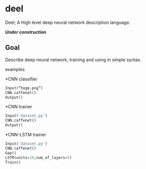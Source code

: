 # deel
Deel; A High level deep neural network description language.

***Under construction***

## Goal
Describe deep neural network, training and using in simple syntax.

examples

*CNN classifier
```python
Input(“hoge.png”) 
CNN.caffenet() 
Output() 
```

*CNN trainer
```python
Input('dataset.py') 
CNN.caffenet() 
Output() 
```

*CNN-LSTM trainer
```python
Input('dataset.py') 
CNN.caffenet() 
Gap()
LSTM(units=10,num_of_layers=5)
Train() 
```
